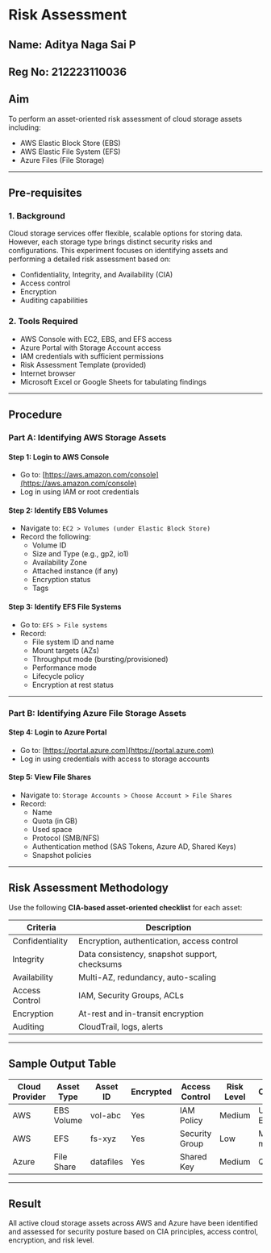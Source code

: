 # Risk Assessment
## Name: Aditya Naga Sai P
## Reg No: 212223110036

## Aim
To perform an asset-oriented risk assessment of cloud storage assets including:
- AWS Elastic Block Store (EBS)
- AWS Elastic File System (EFS)
- Azure Files (File Storage)

---

## Pre-requisites

### 1. Background
Cloud storage services offer flexible, scalable options for storing data. However, each storage type brings distinct security risks and configurations. This experiment focuses on identifying assets and performing a detailed risk assessment based on:
- Confidentiality, Integrity, and Availability (CIA)
- Access control
- Encryption
- Auditing capabilities

### 2. Tools Required
- AWS Console with EC2, EBS, and EFS access  
- Azure Portal with Storage Account access  
- IAM credentials with sufficient permissions  
- Risk Assessment Template (provided)  
- Internet browser  
- Microsoft Excel or Google Sheets for tabulating findings

---

## Procedure

### Part A: Identifying AWS Storage Assets

#### Step 1: Login to AWS Console
- Go to: [https://aws.amazon.com/console](https://aws.amazon.com/console)  
- Log in using IAM or root credentials

#### Step 2: Identify EBS Volumes
- Navigate to: `EC2 > Volumes (under Elastic Block Store)`
- Record the following:
  - Volume ID
  - Size and Type (e.g., gp2, io1)
  - Availability Zone
  - Attached instance (if any)
  - Encryption status
  - Tags

#### Step 3: Identify EFS File Systems
- Go to: `EFS > File systems`
- Record:
  - File system ID and name
  - Mount targets (AZs)
  - Throughput mode (bursting/provisioned)
  - Performance mode
  - Lifecycle policy
  - Encryption at rest status

---

### Part B: Identifying Azure File Storage Assets

#### Step 4: Login to Azure Portal
- Go to: [https://portal.azure.com](https://portal.azure.com)
- Log in using credentials with access to storage accounts

#### Step 5: View File Shares
- Navigate to: `Storage Accounts > Choose Account > File Shares`
- Record:
  - Name
  - Quota (in GB)
  - Used space
  - Protocol (SMB/NFS)
  - Authentication method (SAS Tokens, Azure AD, Shared Keys)
  - Snapshot policies

---

## Risk Assessment Methodology

Use the following **CIA-based asset-oriented checklist** for each asset:

| Criteria         | Description                                  |
|------------------|----------------------------------------------|
| Confidentiality  | Encryption, authentication, access control   |
| Integrity        | Data consistency, snapshot support, checksums|
| Availability     | Multi-AZ, redundancy, auto-scaling           |
| Access Control   | IAM, Security Groups, ACLs                   |
| Encryption       | At-rest and in-transit encryption            |
| Auditing         | CloudTrail, logs, alerts                     |

---

## Sample Output Table

| Cloud Provider | Asset Type | Asset ID  | Encrypted | Access Control  | Risk Level | Comments         |
|----------------|------------|-----------|-----------|------------------|------------|------------------|
| AWS            | EBS Volume | vol-abc   | Yes       | IAM Policy       | Medium     | Used by EC2      |
| AWS            | EFS        | fs-xyz    | Yes       | Security Group   | Low        | Multi-AZ mount   |
| Azure          | File Share | datafiles | Yes       | Shared Key       | Medium     | Quota 1TB        |

---

## Result

All active cloud storage assets across AWS and Azure have been identified and assessed for security posture based on CIA principles, access control, encryption, and risk level.
